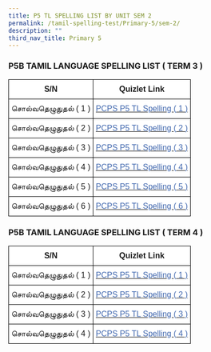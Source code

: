 ```yaml
---
title: P5 TL SPELLING LIST BY UNIT SEM 2
permalink: /tamil-spelling-test/Primary-5/sem-2/
description: ""
third_nav_title: Primary 5
---
```


### P5B TAMIL LANGUAGE SPELLING LIST ( TERM 3 )

<style type="text/css">
.tg  {border-collapse:collapse;border-spacing:0;margin:0px auto;}
.tg td{border-color:black;border-style:solid;border-width:1px;font-family:Arial, sans-serif;font-size:14px;
  overflow:hidden;padding:10px 5px;word-break:normal;}
.tg th{border-color:black;border-style:solid;border-width:1px;font-family:Arial, sans-serif;font-size:14px;
  font-weight:normal;overflow:hidden;padding:10px 5px;word-break:normal;}
.tg .tg-cbnv{background-color:#FFF;color:#4067AE;font-size:16px;text-align:center;vertical-align:middle}
.tg .tg-l70m{background-color:#FFF;font-size:16px;text-align:center;vertical-align:middle}
.tg .tg-st6x{background-color:#FFF;font-size:16px;font-weight:bold;text-align:center;vertical-align:middle}
.tg .tg-g86y{background-color:#FFF;color:#0382CB;font-size:16px;text-align:center;vertical-align:middle}
</style>
<table class="tg">
<tbody>
  <tr>
    <td class="tg-st6x">S/N</td>
    <td class="tg-st6x">Quizlet Link</td>
  </tr>
  <tr>
    <td class="tg-l70m">சொல்வதெழுதுதல் <span style="background-color:initial">( 1 )</span></td>
    <td class="tg-cbnv"><a href="https://qrgo.page.link/poNMg"><span style="text-decoration:none;color:#4067AE">PCPS P5 TL Spelling ( 1 )</span></a></td>
  </tr>
  <tr>
    <td class="tg-l70m">சொல்வதெழுதுதல் ( 2 )</td>
    <td class="tg-cbnv"><a href="https://qrgo.page.link/9qfBr"><span style="text-decoration:none;color:#4067AE">PCPS P5 TL Spelling ( 2 )</span></a></td>
  </tr>
  <tr>
    <td class="tg-l70m">சொல்வதெழுதுதல் ( 3 )</td>
    <td class="tg-cbnv"><a href="https://qrgo.page.link/HkLbJ"><span style="text-decoration:none;color:#4067AE">PCPS P5 TL Spelling ( 3 )</span></a></td>
  </tr>
  <tr>
    <td class="tg-l70m">சொல்வதெழுதுதல் ( 4 )</td>
    <td class="tg-cbnv"><a href="https://qrgo.page.link/iVXhQ"><span style="text-decoration:none;color:#4067AE">PCPS P5 TL Spelling ( 4 )</span></a></td>
  </tr>
  <tr>
    <td class="tg-l70m">சொல்வதெழுதுதல் ( 5 )</td>
    <td class="tg-cbnv"><a href="https://qrgo.page.link/36UjM"><span style="text-decoration:none;color:#4067AE">PCPS P5 TL Spelling ( 5 )</span></a></td>
  </tr>
  <tr>
    <td class="tg-l70m">சொல்வதெழுதுதல் ( 6 )</td>
    <td class="tg-g86y"><a href="https://qrgo.page.link/SzqJK" target="_blank" rel="noopener noreferrer"><span style="text-decoration:none;color:#4067AE">PCPS P5 TL Spelling ( 6 )</span></a></td>
  </tr>
</tbody>
</table>


### P5B TAMIL LANGUAGE SPELLING LIST ( TERM 4 )

<style type="text/css">
.tg  {border-collapse:collapse;border-spacing:0;margin:0px auto;}
.tg td{border-color:black;border-style:solid;border-width:1px;font-family:Arial, sans-serif;font-size:14px;
  overflow:hidden;padding:10px 5px;word-break:normal;}
.tg th{border-color:black;border-style:solid;border-width:1px;font-family:Arial, sans-serif;font-size:14px;
  font-weight:normal;overflow:hidden;padding:10px 5px;word-break:normal;}
.tg .tg-cbnv{background-color:#FFF;color:#4067AE;font-size:16px;text-align:center;vertical-align:middle}
.tg .tg-l70m{background-color:#FFF;font-size:16px;text-align:center;vertical-align:middle}
.tg .tg-st6x{background-color:#FFF;font-size:16px;font-weight:bold;text-align:center;vertical-align:middle}
.tg .tg-g86y{background-color:#FFF;color:#0382CB;font-size:16px;text-align:center;vertical-align:middle}
</style>
<table class="tg">
<tbody>
  <tr>
    <td class="tg-st6x">S/N</td>
    <td class="tg-st6x">Quizlet Link</td>
  </tr>
  <tr>
    <td class="tg-l70m">சொல்வதெழுதுதல் <span style="background-color:initial">( 1 )</span></td>
    <td class="tg-cbnv"><a href="https://qrgo.page.link/oK3vS"><span style="text-decoration:none;color:#4067AE">PCPS P5 TL Spelling ( 1 )</span></a></td>
  </tr>
  <tr>
    <td class="tg-l70m">சொல்வதெழுதுதல் ( 2 )</td>
    <td class="tg-cbnv"><a href="https://qrgo.page.link/mp84h"><span style="text-decoration:none;color:#4067AE">PCPS P5 TL Spelling ( 2 )</span></a></td>
  </tr>
  <tr>
    <td class="tg-l70m">சொல்வதெழுதுதல் ( 3 )</td>
    <td class="tg-cbnv"><a href="https://qrgo.page.link/XtBaz"><span style="text-decoration:none;color:#4067AE">PCPS P5 TL Spelling ( 3 )</span></a></td>
  </tr>
  <tr>
    <td class="tg-l70m">சொல்வதெழுதுதல் ( 4 )</td>
    <td class="tg-g86y"><a href="https://qrgo.page.link/mUZ4b" target="_blank" rel="noopener noreferrer"><span style="text-decoration:none;color:#4067AE">PCPS P5 TL Spelling ( 4 )</span></a></td>
  </tr>
</tbody>
</table>